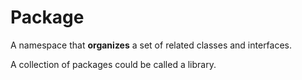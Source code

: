# Package

A namespace that **organizes** a set of related classes and interfaces.

A collection of packages could be called a library.